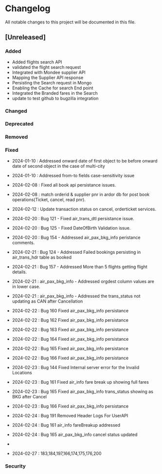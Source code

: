 # Changelog

All notable changes to this project will be documented in this file.

## [Unreleased]

### Added
- Added flights search API
- validated the flight search request
- Integrated with Mondee supplier API
- Mapping the Supplier API response
- Persisting the Search request in Mongo
- Enabling the Cache for search End point
- Integrated the Branded fares in the Search
- update to test github to bugzilla integration

### Changed

### Deprecated

### Removed

### Fixed
- 2024-01-10 : Addressed onward date of first object to be before onward date of second object in the case of multi-city
- 2024-01-10 : Addressed from-to fields case-sensitivity issue  
- 2024-02-08 : Fixed all book api persistance issues.
- 2024-02-08 : match orderid & supplier pnr in ardor db for post book operations(Ticket, cancel, read pnr).
- 2024-02-12 : Update transaction status on cancel, orderticket services.
- 2024-02-20 : Bug 121 - Fixed air_trans_dtl persistance issue.
- 2024-02-20 : Bug 125 - Fixed DateOfBirth Validation issue.
- 2024-02-20 : Bug 154 - Addressed air_pax_bkg_info peristance comments.
- 2024-02-21 : Bug 124 - Addressed Failed bookings persisting in air_trans_hdr table as booked
- 2024-02-21 : Bug 157 - Addressed More than 5 flights getting flight details.
- 2024-02-21 : air_pax_bkg_info - Addressed orgdest column values are in lower case.
- 2024-02-21 : air_pax_bkg_info - Addressed the trans_status not updating as CAN after Cancellation

- 2024-02-22 : Bug 160 Fixed air_pax_bkg_info persistance
- 2024-02-22 : Bug 162 Fixed air_pax_bkg_info persistance
- 2024-02-22 : Bug 163 Fixed air_pax_bkg_info persistance
- 2024-02-22 : Bug 164 Fixed air_pax_bkg_info persistance
- 2024-02-22 : Bug 165 Fixed air_pax_bkg_info persistance
- 2024-02-22 : Bug 166 Fixed air_pax_bkg_info persistance

- 2024-02-23 : Bug 144 Fixed Internal server error for the Invalid Locations
- 2024-02-23 : Bug 161 Fixed air_info fare break up showing full fares
- 2024-02-23 : Bug 165 Fixed air_pax_bkg_info trans_status showing as BKG after Cancel
- 2024-02-23 : Bug 166 Fixed air_pax_bkg_info persistance

- 2024-02-24 : Bug 191 Removed Header Logs For UserAPI
- 2024-02-24 : Bug 161 air_info fareBreakup addressed
- 2024-02-24 : Bug 165 air_pax_bkg_info cancel status updated
- 
- 2024-02-27 : 183,184,197,166,174,175,176,200

### Security

